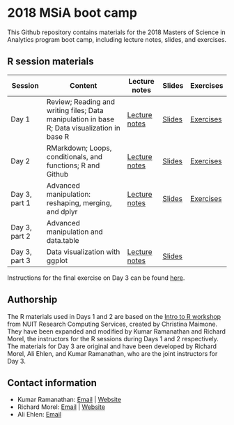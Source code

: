 # 2018 MSiA boot camp

This Github repository contains materials for the 2018 Masters of Science in Analytics program boot camp, including lecture notes, slides, and exercises. 

## R session materials

|Session|Content|Lecture notes|Slides|Exercises|
|-------|-------|-------------|------|---------|
|Day 1|Review; Reading and writing files; Data manipulation in base R; Data visualization in base R|[Lecture notes](https://msia.github.io/bootcamp-2018/lecturenotes/day1_R-intro_lecturenotes_kr.html)|[Slides](https://msia.github.io/bootcamp-2018/lectureslides/day1_R-intro_slides_kr.html#/)|[Exercises](https://github.com/MSIA/bootcamp-2018/blob/master/exercises/day1_R-intro_exercises.R)|
|Day 2|RMarkdown; Loops, conditionals, and functions; R and Github|[Lecture notes](https://msia.github.io/bootcamp-2018/lecturenotes/day2_R-loops-conditionals-functions_lecturenotes_rm.html)|[Slides](https://msia.github.io/bootcamp-2018/lectureslides/day2_R-loops-conditionals-functions_slides_rm#/)|[Exercises](https://msia.github.io/bootcamp-2018/exercises/day2_exercises_no_answers.html)|
|Day 3, part 1|Advanced manipulation: reshaping, merging, and dplyr|[Lecture notes](https://msia.github.io/bootcamp-2018/lecturenotes/day3_R-adv_manipulation_dplyr_lecturenotes_rm.html)|[Slides](https://msia.github.io/bootcamp-2018/lectureslides/day3_R-adv_manipulation_dplyr_slides_rm#/)|[Exercises](https://msia.github.io/bootcamp-2018/exercises/day3_dplyr_exercises_no_answers.html)|
|Day 3, part 2|Advanced manipulation and data.table||||
|Day 3, part 3|Data visualization with ggplot|[Lecture notes](https://msia.github.io/bootcamp-2018/lecturenotes/day3_R-pt3-ggplot_lecturenotes_kr.html)|[Slides](https://msia.github.io/bootcamp-2018/lectureslides/day3_R-ggplot_slides_kr#/)||

Instructions for the final exercise on Day 3 can be found [here](https://github.com/MSIA/bootcamp-2018/blob/master/exercises/day3_final-exercise-instructions.md).

## Authorship

The R materials used in Days 1 and 2 are based on the [Intro to R workshop](https://github.com/nuitrcs/r_intro_june2018) from NUIT Research Computing Services, created by Christina Maimone. They have been expanded and modified by Kumar Ramanathan and Richard Morel, the instructors for the R sessions during Days 1 and 2 respectively. The materials for Day 3 are original and have been developed by Richard Morel, Ali Ehlen, and Kumar Ramanathan, who are the joint instructors for Day 3.

## Contact information

- Kumar Ramanathan: [Email](mailto:kumar.ramanathan@u.northwestern.edu) | [Website](http://www.kumar.fyi)
- Richard Morel: [Email](mailto:richard.morel@u.northwestern.edu) | [Website](https://sites.northwestern.edu/paquinmorel/)
- Ali Ehlen: [Email](mailto:AnnalieseEhlen2020@u.northwestern.edu)
